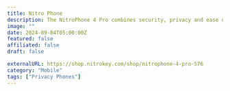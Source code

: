 ```yaml
---
title: Nitro Phone
description: The NitroPhone 4 Pro combines security, privacy and ease of use with modern hardware.
image: ""
date: 2024-09-04T05:00:00Z
featured: false
affiliated: false
draft: false

externalURL: https://shop.nitrokey.com/shop/nitrophone-4-pro-576
category: "Mobile"
tags: ["Privacy Phones"]
---
```

